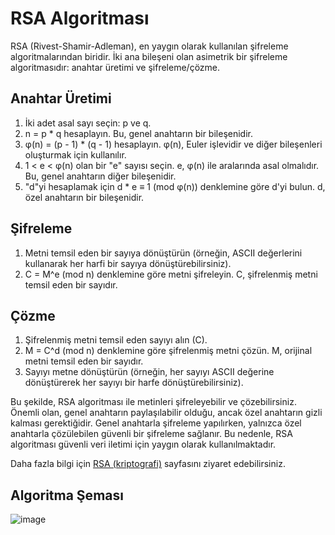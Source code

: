 # RSA Algoritması

RSA (Rivest-Shamir-Adleman), en yaygın olarak kullanılan şifreleme algoritmalarından biridir. İki ana bileşeni olan asimetrik bir şifreleme algoritmasıdır: anahtar üretimi ve şifreleme/çözme.

## Anahtar Üretimi

1. İki adet asal sayı seçin: p ve q.
2. n = p * q hesaplayın. Bu, genel anahtarın bir bileşenidir.
3. φ(n) = (p - 1) * (q - 1) hesaplayın. φ(n), Euler işlevidir ve diğer bileşenleri oluşturmak için kullanılır.
4. 1 < e < φ(n) olan bir "e" sayısı seçin. e, φ(n) ile aralarında asal olmalıdır. Bu, genel anahtarın diğer bileşenidir.
5. "d"yi hesaplamak için d * e ≡ 1 (mod φ(n)) denklemine göre d'yi bulun. d, özel anahtarın bir bileşenidir.

## Şifreleme

1. Metni temsil eden bir sayıya dönüştürün (örneğin, ASCII değerlerini kullanarak her harfi bir sayıya dönüştürebilirsiniz).
2. C = M^e (mod n) denklemine göre metni şifreleyin. C, şifrelenmiş metni temsil eden bir sayıdır.

## Çözme

1. Şifrelenmiş metni temsil eden sayıyı alın (C).
2. M = C^d (mod n) denklemine göre şifrelenmiş metni çözün. M, orijinal metni temsil eden bir sayıdır.
3. Sayıyı metne dönüştürün (örneğin, her sayıyı ASCII değerine dönüştürerek her sayıyı bir harfe dönüştürebilirsiniz).

Bu şekilde, RSA algoritması ile metinleri şifreleyebilir ve çözebilirsiniz. Önemli olan, genel anahtarın paylaşılabilir olduğu, ancak özel anahtarın gizli kalması gerektiğidir. Genel anahtarla şifreleme yapılırken, yalnızca özel anahtarla çözülebilen güvenli bir şifreleme sağlanır. Bu nedenle, RSA algoritması güvenli veri iletimi için yaygın olarak kullanılmaktadır.

Daha fazla bilgi için [RSA (kriptografi)](https://tr.wikipedia.org/wiki/RSA_(kriptografi)) sayfasını ziyaret edebilirsiniz.

## Algoritma Şeması

![image](https://github.com/ugurcomptech/RSA/assets/133202238/d2eb7904-ce10-4853-8bed-b703eaaabcf1)
